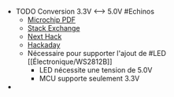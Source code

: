 - TODO Conversion 3.3V <--> 5.0V #Echinos
	- [Microchip PDF](https://www.newark.com/pdfs/techarticles/microchip/3_3vto5vAnalogTipsnTricksBrchr.pdf)
	- [Stack Exchange](https://electronics.stackexchange.com/questions/81580/step-up-3-3v-to-5v-for-digital-i-o)
	- [Next Hack](https://next-hack.com/index.php/2020/02/15/how-to-interface-a-3-3v-output-to-a-5v-input/)
	- [Hackaday](https://hackaday.com/2017/01/20/cheating-at-5v-ws2812-control-to-use-a-3-3v-data-line/)
	- Nécessaire pour supporter l'ajout de #LED [[Électronique/WS2812B]]
		- LED nécessite une tension de 5.0V
		- MCU supporte seulement 3.3V
-